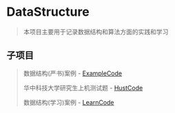 # DataStructure

> 本项目主要用于记录数据结构和算法方面的实践和学习

## 子项目

> 数据结构(严书)案例 - [ExampleCode](ExampleCode/README.md)
>
> 华中科技大学研究生上机测试题 - [HustCode](HustCode/README.md)
>
> 数据结构(学习)案例 - [LearnCode](LearnCode/README.md)